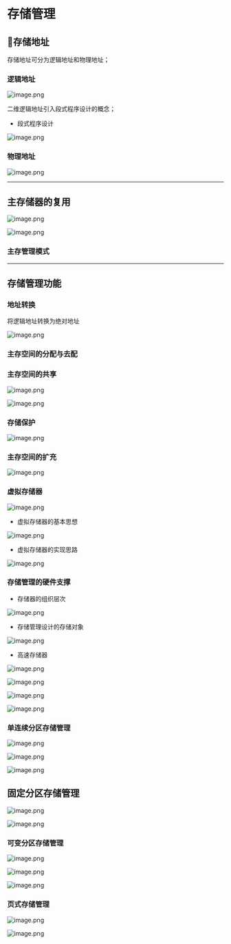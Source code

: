 # 存储管理

## 存储地址

存储地址可分为逻辑地址和物理地址；

### 逻辑地址

![image.png](http://upload-images.jianshu.io/upload_images/1993435-8b682bcc51b25115.png?imageMogr2/auto-orient/strip%7CimageView2/2/w/1240)

二维逻辑地址引入段式程序设计的概念；

- 段式程序设计

![image.png](http://upload-images.jianshu.io/upload_images/1993435-f7073b8c354540a1.png?imageMogr2/auto-orient/strip%7CimageView2/2/w/1240)

### 物理地址

![image.png](http://upload-images.jianshu.io/upload_images/1993435-c67c814c3e6076ab.png?imageMogr2/auto-orient/strip%7CimageView2/2/w/1240)

---

## 主存储器的复用

![image.png](http://upload-images.jianshu.io/upload_images/1993435-c67c814c3e6076ab.png?imageMogr2/auto-orient/strip%7CimageView2/2/w/1240)

![image.png](http://upload-images.jianshu.io/upload_images/1993435-416150b828515400.png?imageMogr2/auto-orient/strip%7CimageView2/2/w/1240)

### 主存管理模式

---

## 存储管理功能

### 地址转换

将逻辑地址转换为绝对地址

![image.png](http://upload-images.jianshu.io/upload_images/1993435-e65057cc82f1a3f5.png?imageMogr2/auto-orient/strip%7CimageView2/2/w/1240)

### 主存空间的分配与去配

### 主存空间的共享

![image.png](http://upload-images.jianshu.io/upload_images/1993435-866997e1a9312d90.png?imageMogr2/auto-orient/strip%7CimageView2/2/w/1240)

![image.png](http://upload-images.jianshu.io/upload_images/1993435-583af0db1db97eee.png?imageMogr2/auto-orient/strip%7CimageView2/2/w/1240)

### 存储保护

![image.png](http://upload-images.jianshu.io/upload_images/1993435-6037204557573be8.png?imageMogr2/auto-orient/strip%7CimageView2/2/w/1240)

### 主存空间的扩充

![image.png](http://upload-images.jianshu.io/upload_images/1993435-09ce1e0fbbe3b0d8.png?imageMogr2/auto-orient/strip%7CimageView2/2/w/1240)

### 虚拟存储器

![image.png](http://upload-images.jianshu.io/upload_images/1993435-22157d6660fc8e7c.png?imageMogr2/auto-orient/strip%7CimageView2/2/w/1240)

- 虚拟存储器的基本思想

![image.png](http://upload-images.jianshu.io/upload_images/1993435-395e20b9b764a885.png?imageMogr2/auto-orient/strip%7CimageView2/2/w/1240)

- 虚拟存储器的实现思路

![image.png](http://upload-images.jianshu.io/upload_images/1993435-3d5058c1f67d45ab.png?imageMogr2/auto-orient/strip%7CimageView2/2/w/1240)

### 存储管理的硬件支撑

- 存储器的组织层次

![image.png](http://upload-images.jianshu.io/upload_images/1993435-1221b69d5dba3ead.png?imageMogr2/auto-orient/strip%7CimageView2/2/w/1240)

- 存储管理设计的存储对象

![image.png](http://upload-images.jianshu.io/upload_images/1993435-6aa9b7e032506161.png?imageMogr2/auto-orient/strip%7CimageView2/2/w/1240)

- 高速存储器

![image.png](http://upload-images.jianshu.io/upload_images/1993435-db15c0166ad2d245.png?imageMogr2/auto-orient/strip%7CimageView2/2/w/1240)

![image.png](http://upload-images.jianshu.io/upload_images/1993435-5382d0bf2d356832.png?imageMogr2/auto-orient/strip%7CimageView2/2/w/1240)

![image.png](http://upload-images.jianshu.io/upload_images/1993435-7cb8824b144d5f32.png?imageMogr2/auto-orient/strip%7CimageView2/2/w/1240)

![image.png](http://upload-images.jianshu.io/upload_images/1993435-31e0139b90f0fc13.png?imageMogr2/auto-orient/strip%7CimageView2/2/w/1240)

### 单连续分区存储管理
![image.png](http://upload-images.jianshu.io/upload_images/1993435-97a26b68d6194ff3.png?imageMogr2/auto-orient/strip%7CimageView2/2/w/1240)

![image.png](http://upload-images.jianshu.io/upload_images/1993435-1c0858b7403d4859.png?imageMogr2/auto-orient/strip%7CimageView2/2/w/1240)


![image.png](http://upload-images.jianshu.io/upload_images/1993435-7634fef91b24bda9.png?imageMogr2/auto-orient/strip%7CimageView2/2/w/1240)


## 固定分区存储管理
![image.png](http://upload-images.jianshu.io/upload_images/1993435-4a27057611183885.png?imageMogr2/auto-orient/strip%7CimageView2/2/w/1240)


![image.png](http://upload-images.jianshu.io/upload_images/1993435-952631d4f816c275.png?imageMogr2/auto-orient/strip%7CimageView2/2/w/1240)


### 可变分区存储管理

![image.png](http://upload-images.jianshu.io/upload_images/1993435-1a3a5137b426575e.png?imageMogr2/auto-orient/strip%7CimageView2/2/w/1240)


![image.png](http://upload-images.jianshu.io/upload_images/1993435-111553e5bf798dca.png?imageMogr2/auto-orient/strip%7CimageView2/2/w/1240)


![image.png](http://upload-images.jianshu.io/upload_images/1993435-cfec7969bbc86257.png?imageMogr2/auto-orient/strip%7CimageView2/2/w/1240)

### 页式存储管理

![image.png](http://upload-images.jianshu.io/upload_images/1993435-aa9644d5cbfc8171.png?imageMogr2/auto-orient/strip%7CimageView2/2/w/1240)


![image.png](http://upload-images.jianshu.io/upload_images/1993435-01797bb933b476c4.png?imageMogr2/auto-orient/strip%7CimageView2/2/w/1240)

